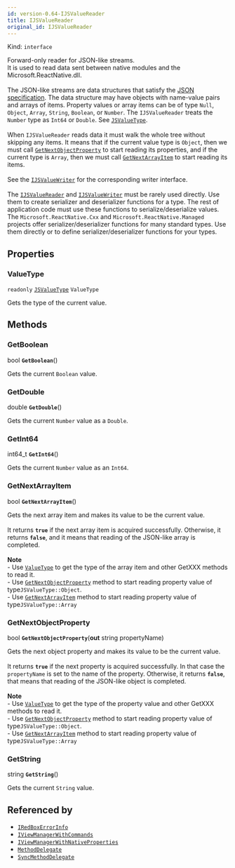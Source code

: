 ```yaml
---
id: version-0.64-IJSValueReader
title: IJSValueReader
original_id: IJSValueReader
---
```


Kind: `interface`



Forward-only reader for JSON-like streams.<br/>It is used to read data sent between native modules and the Microsoft.ReactNative.dll.<br/><br/>The JSON-like streams are data structures that satisfy the [JSON specification](https://tools.ietf.org/html/rfc8259). The data structure may have objects with name-value pairs and arrays of items. Property values or array items can be of type `Null`, `Object`, `Array`, `String`, `Boolean`, or `Number`. The `IJSValueReader` treats the `Number` type as `Int64` or `Double`. See [`JSValueType`](JSValueType).<br/><br/>When `IJSValueReader` reads data it must walk the whole tree without skipping any items. It means that if the current value type is `Object`, then we must call [`GetNextObjectProperty`](#getnextobjectproperty) to start reading its properties, and if the current type is `Array`, then we must call [`GetNextArrayItem`](#getnextarrayitem) to start reading its items.<br/><br/>See the [`IJSValueWriter`](IJSValueWriter) for the corresponding writer interface.<br/><br/>The [`IJSValueReader`](IJSValueReader) and [`IJSValueWriter`](IJSValueWriter) must be rarely used directly. Use them to create serializer and deserializer functions for a type. The rest of application code must use these functions to serialize/deserialize values. The `Microsoft.ReactNative.Cxx` and `Microsoft.ReactNative.Managed` projects offer serializer/deserializer functions for many standard types. Use them directly or to define serializer/deserializer functions for your types.

## Properties
### ValueType
`readonly`  [`JSValueType`](JSValueType) `ValueType`

Gets the type of the current value.



## Methods
### GetBoolean
bool **`GetBoolean`**()

Gets the current `Boolean` value.



### GetDouble
double **`GetDouble`**()

Gets the current `Number` value as a `Double`.



### GetInt64
int64_t **`GetInt64`**()

Gets the current `Number` value as an `Int64`.



### GetNextArrayItem
bool **`GetNextArrayItem`**()

Gets the next array item and makes its value to be the current value.<br/><br/>It returns **`true`** if the next array item is acquired successfully. Otherwise, it returns **`false`**, and it means that reading of the JSON-like array is completed.<br/><br/>**Note**<br/>- Use [`ValueType`](#valuetype) to get the type of the array item and other GetXXX methods to read it.<br/>- Use [`GetNextObjectProperty`](#getnextobjectproperty) method to start reading property value of type`JSValueType::Object`.<br/>- Use [`GetNextArrayItem`](#getnextarrayitem) method to start reading property value of type`JSValueType::Array`



### GetNextObjectProperty
bool **`GetNextObjectProperty`**(**out** string propertyName)

Gets the next object property and makes its value to be the current value.<br/><br/>It returns **`true`** if the next property is acquired successfully. In that case the `propertyName` is set to the name of the property. Otherwise, it returns **`false`**, that means that reading of the JSON-like object is completed.<br/><br/>**Note**<br/>- Use [`ValueType`](#valuetype) to get the type of the property value and other GetXXX methods to read it.<br/>- Use [`GetNextObjectProperty`](#getnextobjectproperty) method to start reading property value of type`JSValueType::Object`.<br/>- Use [`GetNextArrayItem`](#getnextarrayitem) method to start reading property value of type`JSValueType::Array`



### GetString
string **`GetString`**()

Gets the current `String` value.






## Referenced by
- [`IRedBoxErrorInfo`](IRedBoxErrorInfo)
- [`IViewManagerWithCommands`](IViewManagerWithCommands)
- [`IViewManagerWithNativeProperties`](IViewManagerWithNativeProperties)
- [`MethodDelegate`](MethodDelegate)
- [`SyncMethodDelegate`](SyncMethodDelegate)
